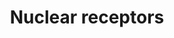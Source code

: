 ---
annotations:
- id: PW:0000716
  parent: signaling pathway
  type: Pathway Ontology
  value: transcription factor mediated signaling pathway
authors:
- E.Tuninsky
- MaintBot
- Thomas
- Khanspers
- Michiel
- AlexanderPico
- Ddigles
- Egonw
- Eweitz
citedin: ''
communities:
- ONTOX
description: 'Nuclear receptors are a class of proteins found within the interior
  of cells that are responsible for sensing the presence of steroid and thyroid hormones
  and certain other molecules. In response, these receptors work in concert with other
  proteins to regulate the expression of specific genes thereby controlling the development,
  homeostasis, and metabolism of the organism. Nuclear receptors have the ability
  to directly bind to DNA and regulate the expression of adjacent genes, hence these
  receptors are classified as transcription factors. The regulation of gene expression
  by nuclear receptors only happens when a liganda molecule which affects the receptor''s
  behavioris present. More specifically, ligand binding to a nuclear receptor results
  in a conformational change in the receptor which in turn activates the receptor
  resulting in up-regulation of gene expression. A unique property of nuclear receptors
  which differentiate them from other classes of receptors is their ability to directly
  interact with and control the expression of genomic DNA. Consequently nuclear receptors
  play key roles in both embryonic development and adult homeostasis. Source: [Wikipedia](https://en.wikipedia.org/wiki/Nuclear_receptor)  Proteins
  on this pathway have targeted assays available via the [CPTAC Assay Portal](https://assays.cancer.gov/available_assays?wp_id=WP170)'
last-edited: 2025-02-27
ndex: 9bc7b658-8b60-11eb-9e72-0ac135e8bacf
organisms:
- Homo sapiens
redirect_from:
- /index.php/Pathway:WP170
- /instance/WP170
- /instance/WP170_r137004
revision: r137004
schema-jsonld:
- '@context': https://schema.org/
  '@id': https://wikipathways.github.io/pathways/WP170.html
  '@type': Dataset
  creator:
    '@type': Organization
    name: WikiPathways
  description: 'Nuclear receptors are a class of proteins found within the interior
    of cells that are responsible for sensing the presence of steroid and thyroid
    hormones and certain other molecules. In response, these receptors work in concert
    with other proteins to regulate the expression of specific genes thereby controlling
    the development, homeostasis, and metabolism of the organism. Nuclear receptors
    have the ability to directly bind to DNA and regulate the expression of adjacent
    genes, hence these receptors are classified as transcription factors. The regulation
    of gene expression by nuclear receptors only happens when a liganda molecule which
    affects the receptor''s behavioris present. More specifically, ligand binding
    to a nuclear receptor results in a conformational change in the receptor which
    in turn activates the receptor resulting in up-regulation of gene expression.
    A unique property of nuclear receptors which differentiate them from other classes
    of receptors is their ability to directly interact with and control the expression
    of genomic DNA. Consequently nuclear receptors play key roles in both embryonic
    development and adult homeostasis. Source: [Wikipedia](https://en.wikipedia.org/wiki/Nuclear_receptor)  Proteins
    on this pathway have targeted assays available via the [CPTAC Assay Portal](https://assays.cancer.gov/available_assays?wp_id=WP170)'
  keywords:
  - AR
  - ESR1
  - ESR2
  - ESRRA
  - ESRRB
  - HNF4A
  - NR0B1
  - NR1D2
  - NR1H2
  - NR1H3
  - NR1I2
  - NR1I3
  - NR2C2
  - NR2E1
  - NR2F1
  - NR2F2
  - NR2F6
  - NR3C1
  - NR4A1
  - NR4A2
  - NR5A1
  - NR5A2
  - Oxysterols
  - PGR
  - PPARA
  - PPARD
  - PPARG
  - RARA
  - RARB
  - RARG
  - ROR1
  - RORA
  - RORC
  - RXRA
  - RXRB
  - RXRG
  - THRA
  - THRB
  - VDR
  - d3 vitamins
  - estrogen
  - progesterone
  - retinoicacid
  license: CC0
  name: Nuclear receptors
seo: CreativeWork
title: Nuclear receptors
wpid: WP170
---
